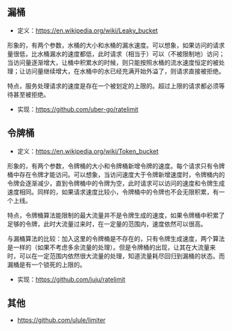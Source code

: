 ## 漏桶

+ 定义：https://en.wikipedia.org/wiki/Leaky_bucket

形象的，有两个参数，水桶的大小和水桶的漏水速度。可以想象，如果访问的请求量很低，比水桶漏水的速度都低，此时请求（相当于）可以（不被限制地）访问；当访问量逐渐增大，让桶中积累水的时候，则只能按照水桶的流水速度恒定的被处理；让访问量继续增大，在水桶中的水已经充满开始外溢了，则请求直接被拒绝。

特点，服务处理请求的速度是存在一个被划定的上限的。超过上限的请求都必须等待甚至被拒绝。

+ 实现：https://github.com/uber-go/ratelimit

## 令牌桶

+ 定义：https://en.wikipedia.org/wiki/Token_bucket

形象的，有两个参数，令牌桶的大小和令牌桶新增令牌的速度。每个请求只有令牌桶中存在令牌才能访问。可以想象，当访问速度大于令牌新增速度时，令牌桶内的令牌会逐渐减少，直到令牌桶中的令牌为空，此时请求可以访问的速度和令牌生成速度相同。同样的，如果请求速度比较小，令牌桶中的令牌也不会无限积累，有一个上线。

特点，令牌桶算法能限制的最大流量并不是令牌生成的速度，如果令牌桶中积累了足够的令牌，此时大流量过来时，在一定量的范围内，速度依然可以很高。

与漏桶算法的比较：加入这里的令牌桶是不存在的，只有令牌生成速度，两个算法是一样的（如果不考虑多余流量的处理）。但是令牌桶的出现，让其在大流量来时，可以在一定范围内依然很大流量的处理，知道流量耗尽回归到漏桶的状态。而漏桶是有一个锁死的上限的。

+ 实现：https://github.com/juju/ratelimit

## 其他

+ https://github.com/ulule/limiter
